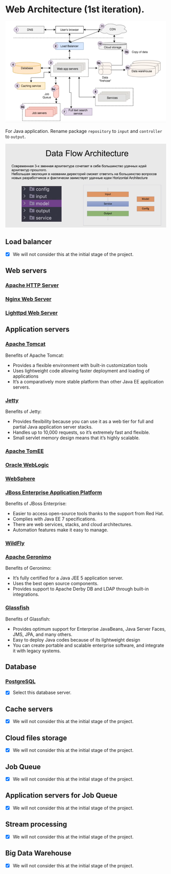 # Web Architecture (1st iteration).

![Modern web application architecture overview](./images/arch_1.png)

For Java application. Rename package `repository` to `input` and `controller` to `output`.

![Folder structure](./images/arch_2.png)

## Load balancer
- [x] We will not consider this at the initial stage of the project.

## Web servers

### [Apache HTTP Server](https://httpd.apache.org/)

### [Nginx Web Server](https://www.nginx.com/)

### [Lighttpd Web Server](https://www.lighttpd.net/)

## Application servers

### [Apache Tomcat](http://tomcat.apache.org/)

Benefits of Apache Tomcat:

* Provides a flexible environment with built-in customization tools
* Uses lightweight code allowing faster deployment and loading of applications
* It’s a comparatively more stable platform than other Java EE application servers.

### [Jetty](https://www.baeldung.com/jetty-embedded#:~:text=%20Embedded%20Jetty%20Server%20in%20Java%20%201,has%20good%20support%20for%20asynchronous%20request...%20More%20)

Benefits of Jetty:

* Provides flexibility because you can use it as a web tier for full and partial Java application server stacks.
* Handles up to 10,000 requests, so it’s extremely fast and flexible.
* Small servlet memory design means that it’s highly scalable. 

### [Apache TomEE](http://tomee.apache.org/download-ng.html)

### [Oracle WebLogic](https://www.oracle.com/middleware/technologies/fusionmiddleware-downloads.html)

### [WebSphere](https://www.ibm.com/cloud/websphere-application-server?lnk=STW_US_STESCH&lnk2=trial_WASCloud&pexp=def&psrc=none&mhsrc=ibmsearch_a&mhq=webshpere)

### [JBoss Enterprise Application Platform](https://www.redhat.com/en/technologies/jboss-middleware/application-platform)

Benefits of JBoss Enterprise:

* Easier to access open-source tools thanks to the support from Red Hat.
* Complies with Java EE 7 specifications.
* There are web services, stacks, and cloud architectures.
* Automation features make it easy to manage.

### [WildFly](http://wildfly.org/)

### [Apache Geronimo](http://geronimo.apache.org/)

Benefits of Geronimo:

* It’s fully certified for a Java JEE 5 application server.
* Uses the best open source components.
* Provides support to Apache Derby DB and LDAP through built-in integrations.

### [Glassfish](https://www.oracle.com/middleware/technologies/glassfish-server.html)

Benefits of Glassfish:

* Provides optimum support for Enterprise JavaBeans, Java Server Faces, JMS, JPA, and many others.
* Easy to deploy Java codes because of its lightweight design
* You can create portable and scalable enterprise software, and integrate it with legacy systems.

## Database

### [PostgreSQL](https://www.postgresql.org/)
- [x] Select this database server.

## Cache servers
- [x] We will not consider this at the initial stage of the project.

## Cloud files storage
- [x] We will not consider this at the initial stage of the project.

## Job Queue
- [x] We will not consider this at the initial stage of the project.

## Application servers for Job Queue
- [x] We will not consider this at the initial stage of the project.

## Stream processing
- [x] We will not consider this at the initial stage of the project.

## Big Data Warehouse
- [x] We will not consider this at the initial stage of the project.
